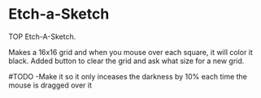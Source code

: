 # Etch-a-Sketch

TOP Etch-A-Sketch.

Makes a 16x16 grid and when you mouse over each square, it will color it black.
Added button to clear the grid and ask what size for a new grid.

#TODO
-Make it so it only inceases the darkness by 10% each time the mouse is dragged over it